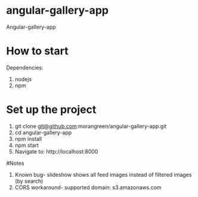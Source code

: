 # angular-gallery-app
Angular-gallery-app

# How to start
Dependencies:
  1. nodejs
  2. npm

# Set up the project
1. git clone git@github.com:morangreen/angular-gallery-app.git
2. cd angular-gallery-app
3. npm install
4. npm start
5. Navigate to: http://localhost:8000

#Notes
1. Known bug- slideshow shows all feed images instead of filtered images (by search)
2. CORS workaround- supported domain: s3.amazonaws.com
